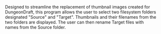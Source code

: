 Designed to streamline the replacement of thumbnail images created for DungeonDraft, this program allows the user to select two filesystem folders designated "Source" and "Target". Thumbnails and their filenames from the two folders are displayed. The user can then rename Target files with names from the Source folder.
